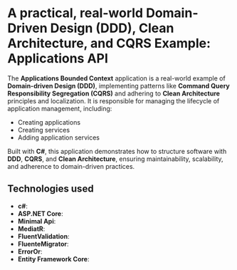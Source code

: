 # A practical, real-world Domain-Driven Design (DDD), Clean Architecture, and CQRS Example: Applications API

The **Applications Bounded Context** application is a real-world example of **Domain-driven Design (DDD)**, implementing patterns like **Command Query Responsibility Segregation (CQRS)** and adhering to **Clean Architecture** principles and localization. It is responsible for managing the lifecycle of application management, including:

- Creating applications
- Creating services
- Adding application services 

Built with **C#**, this application demonstrates how to structure software with **DDD**, **CQRS**, and **Clean Architecture**, ensuring maintainability, scalability, and adherence to domain-driven practices.

## Technologies used
- **c#**: 
- **ASP.NET Core**:
- **Minimal Api**:
- **MediatR**:
- **FluentValidation**:
- **FluenteMigrator**:
- **ErrorOr**:
- **Entity Framework Core**:

